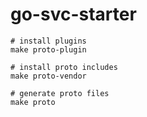 # go-svc-starter


```shell
# install plugins
make proto-plugin

# install proto includes
make proto-vendor

# generate proto files
make proto
```
